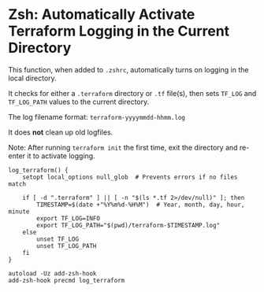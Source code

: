 # Zsh: Automatically Activate Terraform Logging in the Current Directory

This function, when added to `.zshrc`, automatically turns on logging in the local directory.

It checks for either a `.terraform` directory or `.tf` file(s), then sets `TF_LOG` and `TF_LOG_PATH` values to the current directory.

The log filename format: `terraform-yyyymmdd-hhmm.log`

It does **not** clean up old logfiles.

Note: After running `terraform init` the first time, exit the directory and re-enter it to activate logging.

```shell
log_terraform() {
    setopt local_options null_glob  # Prevents errors if no files match

    if [ -d ".terraform" ] || [ -n "$(ls *.tf 2>/dev/null)" ]; then
        TIMESTAMP=$(date +"%Y%m%d-%H%M")  # Year, month, day, hour, minute
        export TF_LOG=INFO
        export TF_LOG_PATH="$(pwd)/terraform-$TIMESTAMP.log"
    else
        unset TF_LOG
        unset TF_LOG_PATH
    fi
}

autoload -Uz add-zsh-hook
add-zsh-hook precmd log_terraform
```
